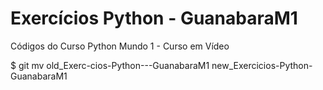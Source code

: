 # Exercícios Python - GuanabaraM1
 Códigos do Curso Python Mundo 1 - Curso em Vídeo
 
 $ git mv old_Exerc-cios-Python---GuanabaraM1 new_Exercicios-Python-GuanabaraM1
